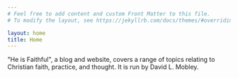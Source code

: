 ```yaml
---
# Feel free to add content and custom Front Matter to this file.
# To modify the layout, see https://jekyllrb.com/docs/themes/#overriding-theme-defaults

layout: home
title: Home
---
```

"He is Faithful", a blog and website, covers a range of topics relating to Christian faith, practice, and thought. It is run by David L. Mobley.
